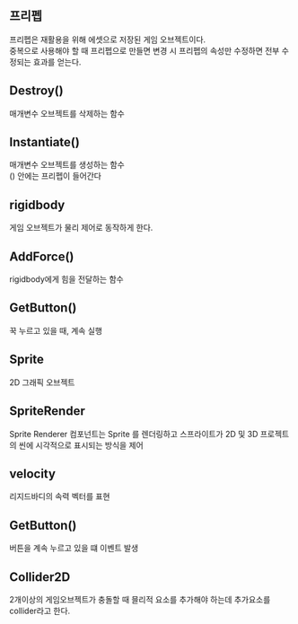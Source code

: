 ## 프리펩

프리펩은 재활용을 위해 에셋으로 저장된 게임 오브젝트이다. <br/>
중복으로 사용해야 할 때 프리펩으로 만들면 변경 시 프리펩의 속성만 수정하면 전부 수정되는 효과를 얻는다.

## Destroy()

매개변수 오브젝트를 삭제하는 함수

## Instantiate()

매개변수 오브젝트를 생성하는 함수<br/>
() 안에는 프리펩이 들어간다

## rigidbody

게임 오브젝트가 물리 제어로 동작하게 한다.

## AddForce()

rigidbody에게 힘을 전달하는 함수

## GetButton()

꾹 누르고 있을 때, 계속 실행

## Sprite

2D 그래픽 오브젝트

## SpriteRender

Sprite Renderer 컴포넌트는 Sprite 를 렌더링하고 스프라이트가 2D 및 3D 프로젝트의 씬에 시각적으로 표시되는 방식을 제어

## velocity

리지드바디의 속력 벡터를 표현

## GetButton()

버튼을 계속 누르고 있을 떄 이벤트 발생

## Collider2D

2개이상의 게임오브젝트가 충돌할 때 믈리적 요소를 추가해야 하는데 추가요소를 collider라고 한다.
